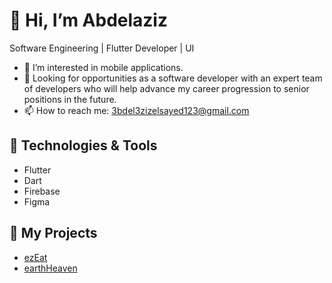 # 👋 Hi, I’m Abdelaziz
Software Engineering | Flutter Developer | UI

- 👀 I’m interested in mobile applications.
- 💞️ Looking for opportunities as a software developer with an expert team of developers who will help
      advance my career progression to senior positions in the future.
- 📫 How to reach me: 3bdel3zizelsayed123@gmail.com

## 🔧 Technologies & Tools
- Flutter
- Dart
- Firebase
- Figma

## 📂 My Projects
- [ezEat](https://github.com/Abdelaziz66/EzEat)
- [earthHeaven](https://github.com/Abdelaziz66/EarthHaven)

